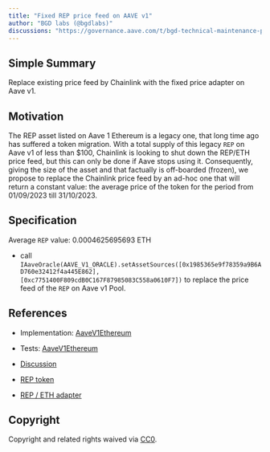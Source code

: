 ```yaml
---
title: "Fixed REP price feed on AAVE v1"
author: "BGD labs (@bgdlabs)"
discussions: "https://governance.aave.com/t/bgd-technical-maintenance-proposals/15274/2"
---
```


## Simple Summary

Replace existing price feed by Chainlink with the fixed price adapter on Aave v1.

## Motivation

The REP asset listed on Aave 1 Ethereum is a legacy one, that long time ago has suffered a token migration.
With a total supply of this legacy `REP` on Aave v1 of less than $100, Chainlink is looking to shut down the REP/ETH price feed, but this can only be done if Aave stops using it.
Consequently, giving the size of the asset and that factually is off-boarded (frozen), we propose to replace the Chainlink price feed by an ad-hoc one that will return a constant value: the average price of the token for the period from 01/09/2023 till 31/10/2023.

## Specification

Average `REP` value: 0.0004625695693 ETH

- call `IAaveOracle(AAVE_V1_ORACLE).setAssetSources([0x1985365e9f78359a9B6AD760e32412f4a445E862], [0xc7751400F809cdB0C167F87985083C558a0610F7])` to replace the price feed of the `REP` on Aave v1 Pool.

## References

- Implementation: [AaveV1Ethereum](https://github.com/bgd-labs/aave-proposals-v3/blob/main/src/20231031_AaveV2Ethereum_FixedREPPriceFeed/AaveV2Ethereum_FixedREPPriceFeedOnAAVEV1_20231031.sol)
- Tests: [AaveV1Ethereum](https://github.com/bgd-labs/aave-proposals-v3/blob/main/src/20231031_AaveV2Ethereum_FixedREPPriceFeedOnAAVEV1/AaveV1Ethereum_FixedREPPriceFeed_20231031.t)
- [Discussion](https://governance.aave.com/t/bgd-technical-maintenance-proposals/15274/2)

- [REP token](https://etherscan.io/address/0x1985365e9f78359a9B6AD760e32412f4a445E862)
- [REP / ETH adapter](https://github.com/bgd-labs/cl-synchronicity-price-adapter/blob/main/src/contracts/RepFixedPriceAdapter.sol)

## Copyright

Copyright and related rights waived via [CC0](https://creativecommons.org/publicdomain/zero/1.0/).
